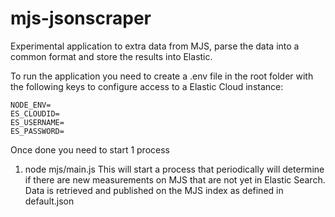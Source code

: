 # mjs-jsonscraper
Experimental application to extra data from MJS, parse the data into a common format and store the results into Elastic. 

To run the application you need to create a .env file in the root folder with the following keys to configure access to a Elastic Cloud instance:

    NODE_ENV=
    ES_CLOUDID=
    ES_USERNAME=
    ES_PASSWORD=

Once done you need to start 1 process

1. node mjs/main.js
This will start a process that periodically will determine if there are new measurements on MJS that are not yet in Elastic Search. Data is retrieved and published on the MJS index as defined in default.json
